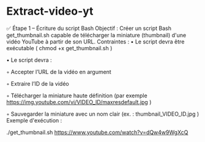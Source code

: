 # Extract-video-yt


✅ Étape 1 – Écriture du script Bash
Objectif : Créer un script Bash get_thumbnail.sh capable de télécharger la miniature (thumbnail) d'une vidéo YouTube à partir de son URL.
Contraintes :
• Le script devra être exécutable ( chmod +x get_thumbnail.sh )

• Le script devra :

◦ Accepter l’URL de la vidéo en argument

◦ Extraire l’ID de la vidéo

◦ Télécharger la miniature haute définition (par exemple https://img.youtube.com/vi/VIDEO_ID/maxresdefault.jpg )

◦ Sauvegarder la miniature avec un nom clair (ex. : thumbnail_VIDEO_ID.jpg )
Exemple d'exécution :

./get_thumbnail.sh https://www.youtube.com/watch?v=dQw4w9WgXcQ